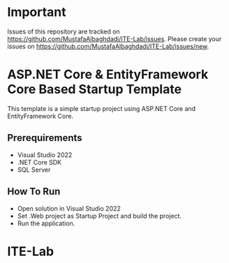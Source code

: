 # Important

Issues of this repository are tracked on https://github.com/MustafaAlbaghdadi/ITE-Lab/issues. Please create your issues on https://github.com/MustafaAlbaghdadi/ITE-Lab/issues/new.

# ASP.NET Core & EntityFramework Core Based Startup Template

This template is a simple startup project 
using ASP.NET Core and EntityFramework Core.

## Prerequirements

* Visual Studio 2022
* .NET Core SDK
* SQL Server

## How To Run

* Open solution in Visual Studio 2022
* Set .Web project as Startup Project and build the project.
* Run the application.
# ITE-Lab

